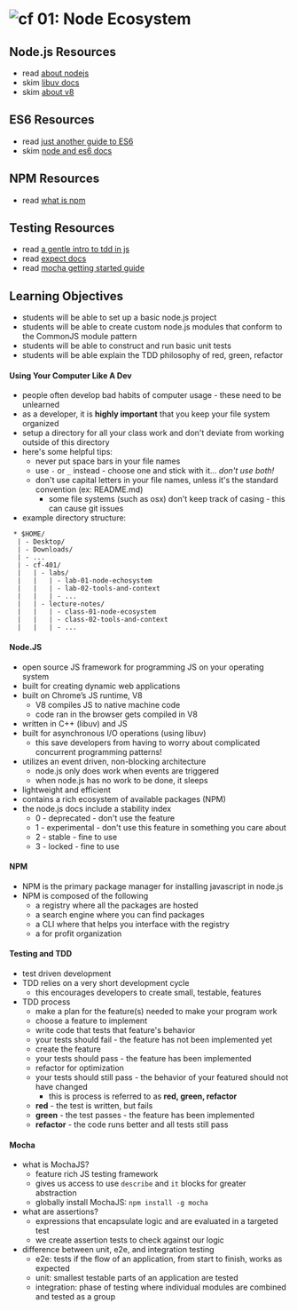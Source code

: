 ![cf](http://i.imgur.com/7v5ASc8.png) 01: Node Ecosystem
=====================================

## Node.js Resources
* read [about nodejs]
* skim [libuv docs]
* skim [about v8]

## ES6 Resources
* read [just another guide to ES6]
* skim [node and es6 docs]

## NPM Resources
* read [what is npm]

## Testing Resources
* read [a gentle intro to tdd in js]
* read [expect docs](http://chaijs.com/api/bdd/)
* read [mocha getting started guide]

## Learning Objectives
* students will be able to set up a basic node.js project
* students will be able to create custom node.js modules that conform to the CommonJS module pattern
* students will be able to construct and run basic unit tests
* students will be able explain the TDD philosophy of red, green, refactor

#### Using Your Computer Like A Dev
* people often develop bad habits of computer usage - these need to be unlearned
* as a developer, it is **highly important** that you keep your file system organized
* setup a directory for all your class work and don't deviate from working outside of this directory
* here's some helpful tips:
  * never put space bars in your file names
  * use `-` or `_` instead - choose one and stick with it... *don't use both!*
  * don't use capital letters in your file names, unless it's the standard convention (ex: README.md)
    * some file systems (such as osx) don't keep track of casing - this can cause git issues
* example directory structure:
``` text
 * $HOME/
  | - Desktop/
  | - Downloads/
  | - ...
  | - cf-401/
  |   | - labs/
  |   |   | - lab-01-node-echosystem
  |   |   | - lab-02-tools-and-context
  |   |   | - ...
  |   | - lecture-notes/
  |   |   | - class-01-node-ecosystem
  |   |   | - class-02-tools-and-context
  |   |   | - ...
  ```

#### Node.JS
* open source JS framework for programming JS on your operating system
* built for creating dynamic web applications
* built on Chrome’s JS runtime, V8
  * V8 compiles JS to native machine code
  * code ran in the browser gets compiled in V8
* written in C++ (libuv) and JS
* built for asynchronous I/O operations (using libuv)
  * this save developers from having to worry about complicated concurrent programming patterns!
* utilizes an event driven, non-blocking architecture
  * node.js only does work when events are triggered
  * when node.js has no work to be done, it sleeps
* lightweight and efficient
* contains a rich ecosystem of available packages (NPM)
* the node.js docs include a stability index
  * 0 - deprecated - don't use the feature
  * 1 - experimental - don't use this feature in something you care about
  * 2 - stable - fine to use
  * 3 - locked - fine to use

#### NPM
* NPM is the primary package manager for installing javascript in node.js
* NPM is composed of the following
  * a registry where all the packages are hosted
  * a search engine where you can find packages
  * a CLI where that helps you interface with the registry
  * a for profit organization

#### Testing and TDD
* test driven development
* TDD relies on a very short development cycle
  * this encourages developers to create small, testable, features
* TDD process
  * make a plan for the feature(s) needed to make your program work
  * choose a feature to implement
  * write code that tests that feature's behavior
  * your tests should fail - the feature has not been implemented yet
  * create the feature
  * your tests should pass - the feature has been implemented
  * refactor for optimization
  * your tests should still pass - the behavior of your featured should not have changed
    * this is process is referred to as **red, green, refactor**
  * **red** - the test is written, but fails
  * **green** - the test passes - the feature has been implemented
  * **refactor** - the code runs better and all tests still pass

#### Mocha
* what is MochaJS?
  * feature rich JS testing framework
  * gives us access to use `describe` and `it` blocks for greater abstraction
  * globally install MochaJS: `npm install -g mocha`
* what are assertions?
  * expressions that encapsulate logic and are evaluated in a targeted test
  * we create assertion tests to check against our logic
* difference between unit, e2e, and integration testing
  * e2e: tests if the flow of an application, from start to finish, works as expected
  * unit: smallest testable parts of an application are tested
  * integration: phase of testing where individual modules are combined and tested as a group

<!--links -->
[about nodejs]: https://nodejs.org/en/about/
[node and es6 docs]: https://nodejs.org/en/docs/es6/
[libuv docs]: https://github.com/libuv/libuv
[about v8]: https://developers.google.com/v8/
[what is npm]: https://docs.npmjs.com/getting-started/what-is-npm
[a gentle intro to tdd in js]: http://jrsinclair.com/articles/2016/gentle-introduction-to-javascript-tdd-intro/
[mocha getting started guide]: http://mochajs.org/#getting-started
[just another guide to ES6]: https://medium.com/sons-of-javascript/javascript-an-introduction-to-es6-1819d0d89a0f#.wb7rj1gin
